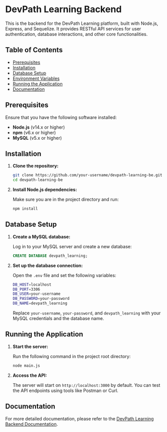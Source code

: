 
# DevPath Learning Backend

This is the backend for the DevPath Learning platform, built with Node.js, Express, and Sequelize. It provides RESTful API services for user authentication, database interactions, and other core functionalities.

## Table of Contents

- [Prerequisites](#prerequisites)
- [Installation](#installation)
- [Database Setup](#database-setup)
- [Environment Variables](#environment-variables)
- [Running the Application](#running-the-application)
- [Documentation](#documentation)

## Prerequisites

Ensure that you have the following software installed:

- **Node.js** (v14.x or higher)
- **npm** (v6.x or higher)
- **MySQL** (v5.x or higher)

## Installation

1. **Clone the repository:**

   ```bash
   git clone https://github.com/your-username/devpath-learning-be.git
   cd devpath-learning-be
   ```

2. **Install Node.js dependencies:**

   Make sure you are in the project directory and run:

   ```bash
   npm install
   ```

## Database Setup

1. **Create a MySQL database:**

   Log in to your MySQL server and create a new database:

   ```sql
   CREATE DATABASE devpath_learning;
   ```

2. **Set up the database connection:**

   Open the `.env` file and set the following variables:

   ```bash
   DB_HOST=localhost
   DB_PORT=3306
   DB_USER=your-username
   DB_PASSWORD=your-password
   DB_NAME=devpath_learning
   ```

   Replace `your-username`, `your-password`, and `devpath_learning` with your MySQL credentials and the database name.

## Running the Application

1. **Start the server:**

   Run the following command in the project root directory:

   ```bash
   node main.js
   ```

2. **Access the API:**

   The server will start on `http://localhost:3000` by default. You can test the API endpoints using tools like Postman or Curl.


## Documentation

For more detailed documentation, please refer to the [DevPath Learning Backend Documentation](https://docs.google.com/document/d/1mxraEra432O3MUNRKLnMH_70aADrE1Nb5_v4M94PuX8/edit?usp=sharing).
